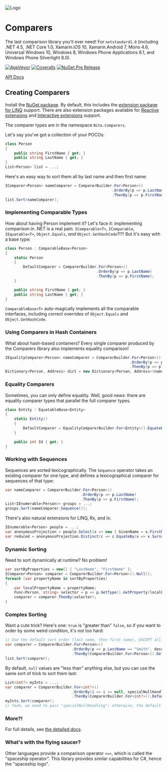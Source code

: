 ![Logo](Comparers.128.png)

# Comparers

The last comparison library you'll ever need! For `netstandard1.0` (including .NET 4.5, .NET Core 1.0, Xamarin.iOS 10, Xamarin.Android 7, Mono 4.6, Universal Windows 10, Windows 8, Windows Phone Applications 8.1, and Windows Phone Silverlight 8.0).

[![AppVeyor](https://img.shields.io/appveyor/ci/StephenCleary/Comparers.svg?style=plastic)](https://ci.appveyor.com/project/StephenCleary/Comparers) [![Coveralls](https://img.shields.io/coveralls/StephenCleary/Comparers.svg?style=plastic)](https://coveralls.io/r/StephenCleary/Comparers)
[![NuGet Pre Release](https://img.shields.io/nuget/vpre/Nito.Comparers.svg?style=plastic)](https://www.nuget.org/packages/Nito.Comparers/)

[API Docs](http://dotnetapis.com/pkg/Nito.Comparers)

## Creating Comparers

Install the [NuGet package](https://www.nuget.org/packages/Nito.Comparers). By default, this includes the [extension package for LINQ](https://www.nuget.org/packages/Nito.Comparers.Linq) support. There are also extension packages available for [Reactive extensions](https://www.nuget.org/packages/Nito.Comparers.Rx) and [Interactive extensions](https://www.nuget.org/packages/Nito.Comparers.Ix) support.

The comparer types are in the namespace `Nito.Comparers`.

Let's say you've got a collection of your POCOs:
```c#
class Person
{
    public string FirstName { get; }
    public string LastName { get; }
}
List<Person> list = ...;
```

Here's an easy way to sort them all by last name and then first name:
```c#
IComparer<Person> nameComparer = ComparerBuilder.For<Person>()
                                                .OrderBy(p => p.LastName)
                                                .ThenBy(p => p.FirstName);
list.Sort(nameComparer);
```

### Implementing Comparable Types

How about having Person implement it?
Let's face it: implementing comparison in .NET is a real pain. `IComparable<T>`, `IComparable`, `IEquatable<T>`, `Object.Equals`, *and* `Object.GetHashCode`?!?!
But it's easy with a base type:
```c#
class Person : ComparableBase<Person>
{
    static Person
    {
        DefaultComparer = ComparerBuilder.For<Person>()
                                         .OrderBy(p => p.LastName)
                                         .ThenBy(p => p.FirstName);
    }

    public string FirstName { get; }
    public string LastName { get; }
}
```

`ComparableBase<T>` auto-magically implements all the comparable interfaces, including correct overrides of `Object.Equals` and `Object.GetHashCode`.

### Using Comparers in Hash Containers

What about hash-based containers? Every single comparer produced by the Comparers library also implements equality comparison!
```c#
IEqualityComparer<Person> nameComparer = ComparerBuilder.For<Person>()
                                                        .OrderBy(p => p.LastName)
                                                        .ThenBy(p => p.FirstName);
Dictionary<Person, Address> dict = new Dictionary<Person, Address>(nameComparer);
```

### Equality Comparers

Sometimes, you can only define equality. Well, good news: there are equality comparer types that parallel the full comparer types.
```c#
class Entity : EquatableBase<Entity>
{
    static Entity()
    {
        DefaultComparer = EqualityComparerBuilder.For<Entity>().EquateBy(e => e.Id);
    }

    public int Id { get; }
}
```

### Working with Sequences

Sequences are sorted lexicographically. The `Sequence` operator takes an existing comparer for one type, and defines a lexicographical comparer for sequences of that type:
```c#
var nameComparer = ComparerBuilder.For<Person>()
                                  .OrderBy(p => p.LastName)
                                  .ThenBy(p => p.FirstName);
List<IEnumerable<Person>> groups = ...;
groups.Sort(nameComparer.Sequence());
```

There's also natural extensions for LINQ, Rx, and Ix:
```c#
IEnumerable<Person> people = ...;
var anonymousProjection = people.Select(x => new { GivenName = x.FirstName, Surname = x.LastName });
var reduced = anonymousProjection.Distinct(c => c.EquateBy(x => x.Surname));
```

### Dynamic Sorting

Need to sort dynamically at runtime? No problem!
```c#
var sortByProperties = new[] { "LastName", "FirstName" };
IComparer<Person> comparer = ComparerBuilder.For<Person>().Null();
foreach (var propertyName in sortByProperties)
{
    var localPropertyName = propertyName;
    Func<Person, string> selector = p => p.GetType().GetProperty(localPropertyName).GetValue(p, null) as string;
    comparer = comparer.ThenBy(selector);
}
```

### Complex Sorting

Want a cute trick? Here's one: `true` is "greater than" `false`, so if you want to order by some weird condition, it's not too hard:
```c#
// Use the default sort order (last name, then first name), EXCEPT all "Smith"s move to the head of the line.
var comparer = ComparerBuilder.For<Person>()
                              .OrderBy(p => p.LastName == "Smith", descending: true)
                              .ThenBy(ComparerBuilder.For<Person>().Default());
list.Sort(comparer);
```

By default, `null` values are "less than" anything else, but you can use the same sort of trick to sort them last:
```c#
List<int?> myInts = ...;
var comparer = ComparerBuilder.For<int?>()
                              .OrderBy(i => i == null, specialNullHandling: true)
                              .ThenBy(ComparerBuilder.For<int?>().Default());
myInts.Sort(comparer);
// Yeah, we need to pass "specialNullHandling"; otherwise, the default null-ordering rules will apply.
```

### More?!

For full details, see [the detailed docs](doc).

### What's with the flying saucer?

Other languages provide a comparison operator `<=>`, which is called the "spaceship operator". This library provides similar capabilities for C#, hence the "spaceship logo".
